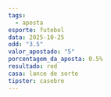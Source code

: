 ```yaml
---
tags:
  - aposta
esporte: futebol
data: 2025-10-25
odd: "3.5"
valor_apostado: "5"
porcentagem_da_aposta: 0.5%
resultado: red
casa: lance de sorte
tipster: casebre
---
```

